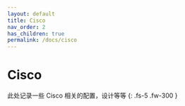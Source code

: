 ```yaml
---
layout: default
title: Cisco
nav_order: 2
has_children: true
permalink: /docs/cisco
---
```



# Cisco

此处记录一些 Cisco 相关的配置，设计等等
{: .fs-5 .fw-300 }

